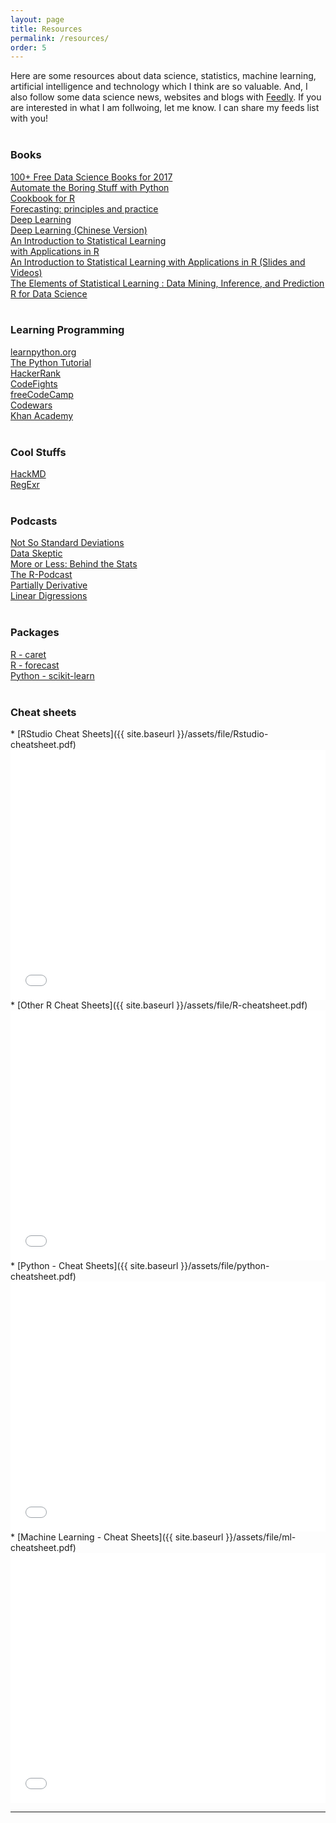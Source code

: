 ```yaml
---
layout: page
title: Resources
permalink: /resources/
order: 5
---
```

<style>
.columns
{
  -webkit-column-count: 3; /* Chrome, Safari, Opera */
  -moz-column-count: 3; /* Firefox */
  column-count: 2;
}
.columns ul
{
    margin: 0;
    padding: 0;
    list-style-type: none;
}
/* correct webkit/chrome uneven margin on the first column*/
.columns ul li:first-child
{
    margin-top:0px;
}
</style>

Here are some resources about data science, statistics, machine learning,
artificial intelligence and technology which I think are so valuable. And, I also follow some data science news, websites and blogs with [Feedly](https://feedly.com/i/welcome). If you are interested in what I am follwoing, let me know. I can share my feeds list with you! 
<br /><br />

<div id="content">
    <h3><b>Books</b></h3><div class="columns"><ul>
      <li><a href="http://www.learndatasci.com/free-data-science-books/">100+ Free Data Science Books for 2017</a></li>
      <li><a href="https://automatetheboringstuff.com/">Automate the Boring Stuff with Python</a></li>
      <li><a href="http://www.cookbook-r.com">Cookbook for R</a></li>
      <li><a href="https://www.otexts.org/fpp">Forecasting: principles and practice</a></li>
      <li><a href="http://www.deeplearningbook.org/">Deep Learning</a></li>
      <li><a href="https://exacity.github.io/deeplearningbook-chinese/">Deep Learning (Chinese Version)</a></li>
      <li><a href="http://www-bcf.usc.edu/~gareth/ISL/ISLR%20Sixth%20Printing.pdf">An Introduction to Statistical Learning <br /> with Applications in R</a></li>
      <li><a href="https://www.r-bloggers.com/in-depth-introduction-to-machine-learning-in-15-hours-of-expert-videos/">An Introduction to Statistical Learning with Applications in R (Slides and Videos)</a></li>
      <li><a href="http://statweb.stanford.edu/~tibs/ElemStatLearn/">The Elements of Statistical Learning : Data Mining, Inference, and Prediction</a></li>
      <li><a href="http://r4ds.had.co.nz/">R for Data Science</a></li>
    </ul>
  </div>
</div>

<br />
<div id="content">
    <h3><b>Learning Programming</b></h3><div class="columns"><ul>
      <li><a href="https://www.learnpython.org">learnpython.org</a> </li>
      <li><a href="https://docs.python.org/3/tutorial/index.html#tutorial-index">The Python Tutorial</a> </li>
      <li><a href="https://www.hackerrank.com/">HackerRank</a> </li>
      <li><a href="https://codefights.com">CodeFights</a> </li>
      <li><a href="https://www.freecodecamp.com/">freeCodeCamp</a></li>
      <li><a href="https://www.codewars.com">Codewars</a></li>
      <li><a href="https://www.khanacademy.org">Khan Academy</a> </li>
    </ul>
    </div>
</div>

<br />
<div id="content">
    <h3><b>Cool Stuffs</b></h3><div class="columns"><ul>
      <li><a href="https://hackmd.io">HackMD</a></li>
      <li><a href="http://regexr.com/">RegExr</a></li>
    </ul>
    </div>
</div>

<br />
<div id="content">
    <h3><b>Podcasts</b></h3><div class="columns"><ul>
      <li><a href="https://soundcloud.com/nssd-podcast">Not So Standard Deviations</a></li>
      <li><a href="https://dataskeptic.com/">Data Skeptic</a></li>
      <li><a href="http://www.bbc.co.uk/programmes/p02nrss1">More or Less: Behind the Stats</a></li>
      <li><a href="https://r-podcast.org/">The R-Podcast</a></li>
      <li><a href="http://partiallyderivative.com/">Partially Derivative</a></li>
      <li><a href="http://lineardigressions.com/">Linear Digressions</a></li>
    </ul>
    </div>
</div>

<br />
<div id="content">
    <h3><b>Packages</b></h3><div class="columns"><ul>
      <li><a href="http://topepo.github.io/caret/index.html">R - caret</a></li>
      <li><a href="https://github.com/robjhyndman/forecast">R - forecast</a></li>
      <li><a href="http://scikit-learn.org/stable/tutorial/machine_learning_map/">Python - scikit-learn</a></li>
    </ul>
    </div>
</div>

<br />
<h3><b>Cheat sheets</b></h3>
* [RStudio Cheat Sheets]({{ site.baseurl }}/assets/file/Rstudio-cheatsheet.pdf)
  <embed src="{{ site.baseurl }}/assets/file/Rstudio-cheatsheet.pdf" width="100%" height="400px" /><br />
* [Other R Cheat Sheets]({{ site.baseurl }}/assets/file/R-cheatsheet.pdf)
  <embed src="{{ site.baseurl }}/assets/file/R-cheatsheet.pdf" width="100%" height="400px" /><br />
* [Python - Cheat Sheets]({{ site.baseurl }}/assets/file/python-cheatsheet.pdf)
  <embed src="{{ site.baseurl }}/assets/file/python-cheatsheet.pdf" width="100%" height="400px" /><br />
* [Machine Learning - Cheat Sheets]({{ site.baseurl }}/assets/file/ml-cheatsheet.pdf)
  <embed src="{{ site.baseurl }}/assets/file/ml-cheatsheet.pdf" width="100%" height="400px" />

***
